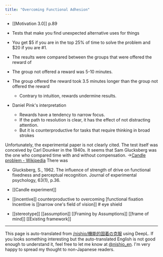 ```yaml
---
title: "Overcoming Functional Adhesion"
---
```


- [[Motivation 3.0]]  p.89
- Tests that make you find unexpected alternative uses for things
- You get $5 if you are in the top 25% of time to solve the problem and $20 if you are #1.
- The results were compared between the groups that were offered the reward of
- The group not offered a reward was 5-10 minutes.
- The group offered the reward took 3.5 minutes longer than the group not offered the reward
    - Contrary to intuition, rewards undermine results.

- Daniel Pink's interpretation
    - Rewards have a tendency to narrow focus.
    - If the path to resolution is clear, it has the effect of not distracting attention.
    - But it is counterproductive for tasks that require thinking in broad strokes

Unfortunately, the experimental paper is not clearly cited.
The test itself was conceived by Carl Dounker in the 1940s.
It seems that Sam Glucksberg was the one who compared time with and without compensation.
→[Candle problem - Wikipedia](https://ja.wikipedia.org/wiki/%E3%83%AD%E3%82%A6%E3%82%BD%E3%82%AF%E5%95%8F%E9%A1%8C) There was
- Glucksberg, S., 1962. The influence of strength of drive on functional fixedness and perceptual recognition. Journal of experimental psychology, 63(1), p.36.

- [[Candle experiment]]
- [[incentive]] counterproductive to overcoming [functional fixation
Incentive is [[narrow one's field of vision]] # eye shield

- [[stereotype]]   [[assumption]]   [[Framing by Assumptions]]   [[frame of mind]]   [[Existing framework]]

---
This page is auto-translated from [/nishio/機能的固着の克服](https://scrapbox.io/nishio/機能的固着の克服) using DeepL. If you looks something interesting but the auto-translated English is not good enough to understand it, feel free to let me know at [@nishio_en](https://twitter.com/nishio_en). I'm very happy to spread my thought to non-Japanese readers.